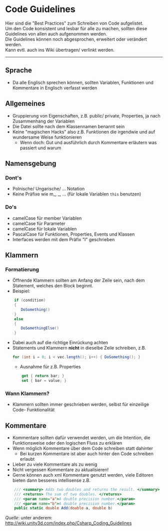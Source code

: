 # Code Guidelines

Hier sind die "Best Practices" zum Schreiben von Code aufgelistet.<br/>
Um den Code konsistent und lesbar für alle zu machen, sollten diese Guidelines von allen auch aufgenommen werden.<br/>
Die Guidelines können noch abgesprochen, erweitert oder verändert werden.<br/>
Kann evtl. auch ins Wiki übertragen/ verlinkt werden.

---
## Sprache
- Da alle Englisch sprechen können, sollten Variablen, Funktionen und Kommentare in Englisch verfasst werden

## Allgemeines
- Gruppierung von Eigenschaften, z.B. public/ private, Properties, ja nach Zusammenhang der Variablen
- Die Datei sollte nach dem Klassennamen benannt sein
- Keine "magischen Hacks" also z.B. Funktionen die irgendwie und auf wundersame Weise funktionieren
    - Wenn doch: Gut und ausführlich durch Kommentare erläutern was passiert und warum

## Namensgebung
### Dont's
- Polnische/ Ungarische/ ... Notation
- Keine Präfixe wie m_, _, ... (für lokale Variablen `this` benutzen)

### Do's
- camelCase für member Variablen
- camelCase für Parameter
- camelCase für lokale Variablen
- PascalCase für Funktionen, Properties, Events und Klassen
- Interfaces werden mit dem Präfix "I" geschrieben

## Klammern
### Formatierung
- Öffnende Klammern sollten am Anfang der Zeile sein, nach dem Statement, welches den Block beginnt.
- Beispiel:
```cs
    if (condition)
    {
       DoSomething()
    }
    else
    {
       DoSomethingElse()
    }
```
- Dabei auch auf die richtige Einrückung achten
- Statements und Klammern **nicht** in dieselbe Zeile schreiben, z.B.
    ```cs
    for (int i = 0; i < vec.length(); i++) { DoSomething(); }
    ```
    - Ausnahme für z.B. Properties
    ```cs
        get { return bar; }
        set { bar = value; }
    ```
### Wann Klammern?
- Klammern sollten immer geschrieben werden, selbst für einzeilige Code- Funktionalität

## Kommentare
- Kommentare sollten dafür verwendet werden, um die Intention, die Funktionsweise oder den logischen Fluss zu erklären
- Wenn möglich Kommentare über dem Code schreiben statt dahinter
    - Bei kurzen Kommentare ist aber auch hinter den Code schreiben erlaubt
- Lieber zu viele Kommentare als zu wenig
- Nicht vergessen Kommentare zu aktualisieren!
- Gerne können auch xml Kommentare genutzt werden, viele Editoren bieten dann besseres intellisense z.B.
```cs
    /// <summary> Adds two doubles and returns the result. </summary>
    /// <returns> The sum of two doubles. </returns>
    /// <param name="a">A double precision number.</param>
    /// <param name="b">A double precision number.</param>
    public static double Add(double a, double b)
```

*Quelle*: unter anderem: http://wiki.unity3d.com/index.php/Csharp_Coding_Guidelines
